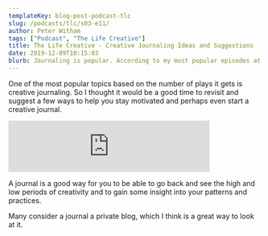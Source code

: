 ```yaml
---
templateKey: blog-post-podcast-tlc
slug: /podcasts/tlc/s03-e11/
author: Peter Witham
tags: ["Podcast", "The Life Creative"]
title: The Life Creative - Creative Journaling Ideas and Suggestions
date: 2019-12-09T10:15:03
blurb: Journaling is popular. According to my most popular episodes at least. So I thought let's revisit with some suggestions to help you start.
---
```


One of the most popular topics based on the number of plays it gets is creative journaling. So I thought it would be a good time to revisit and suggest a few ways to help you stay motivated and perhaps even start a creative journal.

<iframe src="https://anchor.fm/peter-witham/embed/episodes/Creative-Journaling-Ideas-and-Suggestions-e9e1vo" height="102" width="400" frameborder="0" scrolling="no"></iframe>

A journal is a good way for you to be able to go back and see the high and low periods of creativity and to gain some insight into your patterns and practices.

Many consider a journal a private blog, which I think is a great way to look at it.
